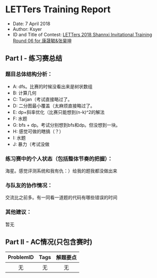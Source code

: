 ﻿# LETTers Training Report

- Date: 7 April 2018
- Author: Ksyer
- ID and Title of Contest: [LETTers 2018 Shannxi Invitational Training Round 06 for 康晟毓&张昊坤](https://vjudge.net/contest/220855)

## Part I - 练习赛总结

### 题目总体结构分析：

- A: dfs。比赛的时候没看出来是树状数组
- B: 计算几何
- C: Tarjan（考试直接略过了。
- D: 二分图最小覆盖（太麻烦直接略过了。
- E: dp+斜率优化（比赛只能想到(n-k)^2的解法
- F: 水题
- G: bfs + dp。考试分别想到bfs和dp。但没想到一块。
- H: 感觉可做的瞎搞（？）
- I: 水题
- J: 暴力（考试没做

### 练习赛中的个人状态（包括整体节奏的把握）：

海星。感觉评测系统和我有仇：）给我的题我都没做出来

### 与队友的协作情况：

交流比之前多。有一同看一道题的代码有哪些错误的时间

### 其他建议：

暂无

## Part II - AC情况(只包含赛时)

| ProblemID | Tags | 解题要点 |
| :-: | :-: | :-: |
|无|无|无|